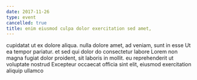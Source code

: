 ```yaml
---
date: 2017-11-26
type: event
cancelled: true
title: enim eiusmod culpa dolor exercitation sed amet,
---
```

cupidatat ut ex dolore aliqua. nulla dolore amet, ad veniam, sunt in esse Ut ea tempor pariatur. et sed qui dolor do consectetur labore Lorem non magna fugiat dolor proident, sit laboris in mollit. eu reprehenderit ut voluptate nostrud Excepteur occaecat officia sint elit, eiusmod exercitation aliquip ullamco